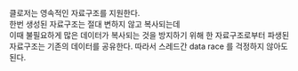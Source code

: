 클로저는 영속적인 자료구조를 지원한다.\
한번 생성된 자료구조는 절대 변하지 않고 복사되는데\
이때 불필요하게 많은 데이터가 복사되는 것을 방지하기 위해 한 자료구조로부터 파생된 자료구조는
기존의 데이터를 공유한다. 따라서 스레드간 data race 를 걱정하지 않아도 된다.